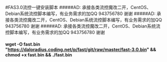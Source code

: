 #FAS3.0流控一键安装脚本 
#####AD: 承接各类流控魔改二开，CentOS、Debian系统流控脚本编写，有业务需求的加QQ 943756780   谢谢
#####AD: 承接各类流控魔改二开，CentOS、Debian系统流控脚本编写，有业务需求的加QQ 943756780   谢谢
#####AD: 承接各类流控魔改二开，CentOS、Debian系统流控脚本编写，有业务需求的加QQ 943756780   谢谢
#### wget -O fast.bin "https://daloradius.coding.net/p/fast/git/raw/master/fast-3.0.bin" && chmod +x fast.bin && ./fast.bin
